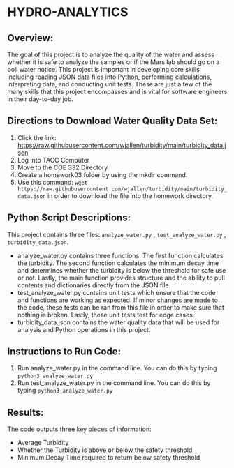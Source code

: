 # HYDRO-ANALYTICS

## Overview:
The goal of this project is to analyze the quality of the water and assess whether it is safe to analyze the samples or if the Mars lab should go on a boil water notice. This project is important in developing core skills including reading JSON data files into Python, performing calculations, interpreting data, and conducting unit tests. These are just a few of the many skills that this project encompasses and is vital for software engineers in their day-to-day job.

## Directions to Download Water Quality Data Set:
1) Click the link: https://raw.githubusercontent.com/wjallen/turbidity/main/turbidity_data.json
2) Log into TACC Computer
3) Move to the COE 332 Directory
4) Create a homework03 folder by using the mkdir command.
5) Use this command: `wget https://raw.githubusercontent.com/wjallen/turbidity/main/turbidity_data.json` in order to download the file into the homework directory.

## Python Script Descriptions:
This project contains three files: `analyze_water.py` , `test_analyze_water.py` , `turbidity_data.json`.
- analyze_water.py contains three functions. The first function calculates the turbidity. The second function calculates the minimum decay time and determines whether the turbidity is below the threshold for safe use or not. Lastly, the main function provides structure and the ability to pull contents and dictionaries directly from the JSON file.
- test_analyze_water.py contains unit tests which ensure that the code and functions are working as expected. If minor changes are made to the code, these tests can be ran from this file in order to make sure that nothing is broken. Lastly, these unit tests test for edge cases.
- turbidity_data.json contains the water quality data that will be used for analysis and Python operations in this project.

## Instructions to Run Code:
1. Run analyze_water.py in the command line. You can do this by typing `python3 analyze_water.py` 
2. Run test_analyze_water.py in the command line. You can do this by typing `python3 analyze_water.py`

## Results:
The code outputs three key pieces of information:
- Average Turbidity
- Whether the Turbidity is above or below the safety threshold
- Minimum Decay Time required to return below safety threshold

